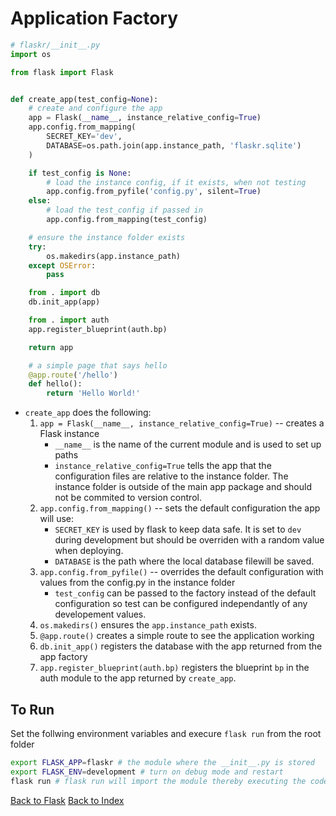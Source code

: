 # Application Factory

```python
# flaskr/__init__.py
import os

from flask import Flask


def create_app(test_config=None):
    # create and configure the app
    app = Flask(__name__, instance_relative_config=True)
    app.config.from_mapping(
        SECRET_KEY='dev',
        DATABASE=os.path.join(app.instance_path, 'flaskr.sqlite')
    )

    if test_config is None:
        # load the instance config, if it exists, when not testing
        app.config.from_pyfile('config.py', silent=True)
    else:
        # load the test_config if passed in
        app.config.from_mapping(test_config)

    # ensure the instance folder exists
    try:
        os.makedirs(app.instance_path)
    except OSError:
        pass

    from . import db
    db.init_app(app)

    from . import auth
    app.register_blueprint(auth.bp)

    return app

    # a simple page that says hello
    @app.route('/hello')
    def hello():
        return 'Hello World!'
```

- `create_app` does the following:
  1. `app = Flask(__name__, instance_relative_config=True)` -- creates a Flask instance
     - `__name__` is the name of the current module and is used to set up paths
     - `instance_relative_config=True` tells the app that the configuration files are relative to the instance folder. The instance folder is outside of the main app package and should not be commited to version control.
  2. `app.config.from_mapping()` -- sets the default configuration the app will use:
     - `SECRET_KEY` is used by flask to keep data safe. It is set to `dev` during development but should be overriden with a random value when deploying.
     - `DATABASE` is the path where the local database filewill be saved.
  3. `app.config.from_pyfile()` -- overrides the default configuration with values from the config.py in the instance folder
     - `test_config` can be passed to the factory instead of the default configuration so test can be configured independantly of any developement values.
  4. `os.makedirs()` ensures the `app.instance_path` exists.
  5. `@app.route()` creates a simple route to see the application working
  6. `db.init_app()` registers the database with the app returned from the app factory
  7. `app.register_blueprint(auth.bp)` registers the blueprint `bp` in the auth module to the app returned by `create_app`.

## To Run

Set the follwing environment variables and execure `flask run` from the root folder

```bash
export FLASK_APP=flaskr # the module where the __init__.py is stored
export FLASK_ENV=development # turn on debug mode and restart
flask run # flask run will import the module thereby executing the code in create_app
```

[Back to Flask](flask.md)
[Back to Index](index.md)
